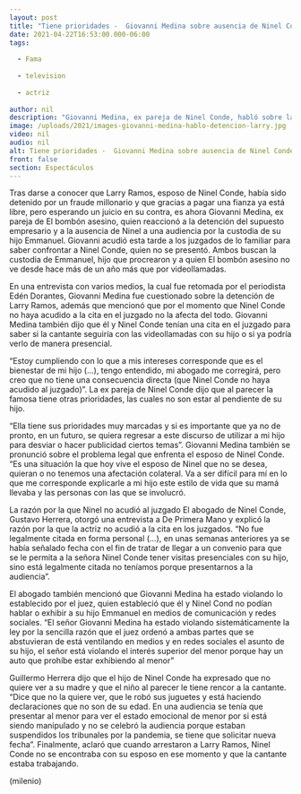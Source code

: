 ```yaml
---
layout: post
title: "Tiene prioridades -  Giovanni Medina sobre ausencia de Ninel Conde a audiencia por custodia de su hijo"
date: 2021-04-22T16:53:00.000-06:00
tags:
  
  - Fama
  
  - television
  
  - actriz
  
author: nil
description: "Giovanni Medina, ex pareja de Ninel Conde, habló sobre la detención de Larry Ramos, esposo de la cantante y la ausencia de la famosa al juzgado. "
image: /uploads/2021/images-giovanni-medina-hablo-detencion-larry.jpg
video: nil
audio: nil
alt: Tiene prioridades -  Giovanni Medina sobre ausencia de Ninel Conde a audiencia por custodia de su hijo
front: false
section: Espectáculos
---
```


Tras darse a conocer que Larry Ramos, esposo de Ninel Conde, había sido detenido por un fraude millonario y que gracias a pagar una fianza ya está libre, pero esperando un juicio en su contra, es ahora Giovanni Medina, ex pareja de El bombón asesino, quien reaccionó a la detención del supuesto empresario y a la ausencia de Ninel a una audiencia por la custodia de su hijo Emmanuel.  Giovanni acudió esta tarde a los juzgados de lo familiar para saber confrontar a Ninel Conde, quien no se presentó. Ambos buscan la custodia de Emmanuel, hijo que procrearon y a quien El bombón asesino no ve desde hace más de un año más que por videollamadas. 

En una entrevista con varios medios, la cual fue retomada por el periodista Edén Dorantes, Giovanni Medina fue cuestionado sobre la detención de Larry Ramos, además que mencionó que por el momento que Ninel Conde no haya acudido a la cita en el juzgado no la afecta del todo. Giovanni Medina también dijo que él y Ninel Conde tenían una cita en el juzgado para saber si la cantante seguiría con las videollamadas con su hijo o si ya podría verlo de manera presencial. 

“Estoy cumpliendo con lo que a mis intereses corresponde que es el bienestar de mi hijo (…), tengo entendido, mi abogado me corregirá, pero creo que no tiene una consecuencia directa (que Ninel Conde no haya acudido al juzgado)”. La ex pareja de Ninel Conde dijo que al parecer la famosa tiene otras prioridades, las cuales no son estar al pendiente de su hijo. 

“Ella tiene sus prioridades muy marcadas y si es importante que ya no de pronto, en un futuro, se quiera regresar a este discurso de utilizar a mi hijo para desviar o hacer publicidad ciertos temas”. Giovanni Medina también se pronunció sobre el problema legal que enfrenta el esposo de Ninel Conde. “Es una situación la que hoy vive el esposo de Ninel que no se desea, quieran o no tenemos una afectación colateral. Va a ser difícil para mí en lo que me corresponde explicarle a mi hijo este estilo de vida que su mamá llevaba y las personas con las que se involucró. 

La razón por la que Ninel no acudió al juzgado El abogado de Ninel Conde, Gustavo Herrera, otorgó una entrevista a De Primera Mano y explicó la razón por la que la actriz no acudió a la cita en los juzgados. “No fue legalmente citada en forma personal (…), en unas semanas anteriores ya se había señalado fecha con el fin de tratar de llegar a un convenio para que se le permita a la señora Ninel Conde tener visitas presenciales con su hijo, sino está legalmente citada no teníamos porque presentarnos a la audiencia”. 

El abogado también mencionó que Giovanni Medina ha estado violando lo establecido por el juez, quien estableció que él y Ninel Cond no podían hablar o exhibir a su hijo Emmanuel en medios de comunicación y redes sociales. “El señor Giovanni Medina ha estado violando sistemáticamente la ley por la sencilla razón que el juez ordenó a ambas partes que se abstuvieran de está ventilando en medios y en redes sociales el asunto de su hijo, el señor está violando el interés superior del menor porque hay un auto que prohíbe estar exhibiendo al menor” 

Guillermo Herrera dijo que el hijo de Ninel Conde ha expresado que no quiere ver a su madre y que el niño al parecer le tiene rencor a la cantante. “Dice que no la quiere ver, que le robó sus juguetes y está haciendo declaraciones que no son de su edad. En una audiencia se tenía que presentar al menor para ver el estado emocional de menor por si está siendo manipulado y no se celebró la audiencia porque estaban suspendidos los tribunales por la pandemia, se tiene que solicitar nueva fecha”. 
Finalmente, aclaró que cuando arrestaron a Larry Ramos, Ninel Conde no se encontraba con su esposo en ese momento y que la cantante estaba trabajando. 

(milenio)